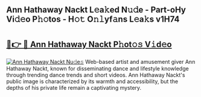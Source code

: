 ## Ann Hathaway Nackt L𝚎a𝚔ed N𝚞𝚍e - Part-oHy Vi𝚍𝚎o P𝚑𝚘tos - H𝚘𝚝 O𝚗𝚕yf𝚊ns L𝚎a𝚔s v1H74

# <h2><a href="http://kf1rrh.oniu.top/?m=Ann+Hathaway+Nackt">🔗👉 🔴 Ann Hathaway Nackt P𝚑ot𝚘𝚜 V𝚒d𝚎o</a></h2>

[![Ann Hathaway Nackt Nu𝚍e𝚜](https://i.imgur.com/0qMVB7G.gif)](http://kf1rrh.oniu.top/?m=Ann+Hathaway+Nackt)
Web-based artist and amusement giver Ann Hathaway Nackt, known for disseminating dance and lifestyle knowledge through trending dance trends and short videos. Ann Hathaway Nackt's public image is characterized by its warmth and accessibility, but the depths of his private life remain a captivating mystery.  

